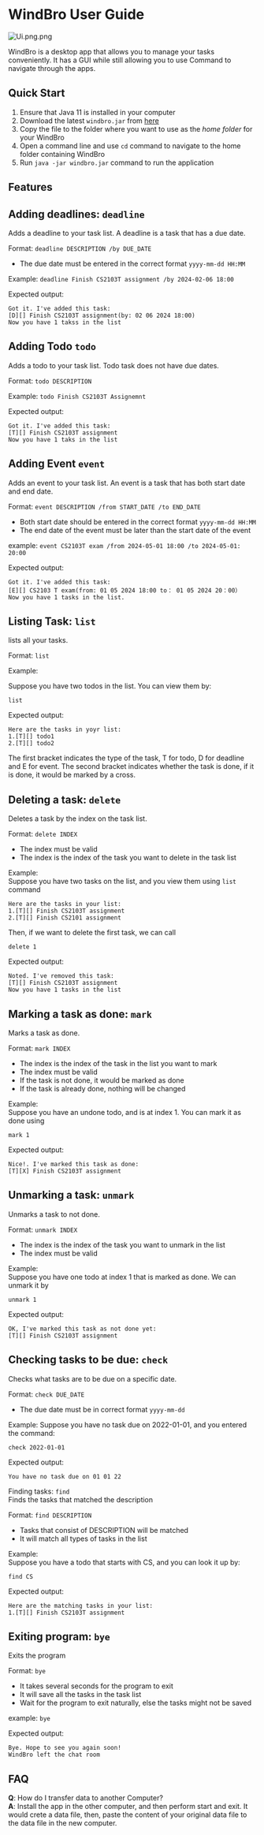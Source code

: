 # WindBro User Guide

![Ui.png.png](Ui.png)

WindBro is a desktop app that allows you to manage your tasks conveniently.
It has a GUI while still allowing you to
use Command to navigate through the apps.

## Quick Start 
1. Ensure that Java 11 is installed in your computer
2. Download the latest `windbro.jar` from [here](https://github.com/Windofbitter/ip/releases/tag/v0.2)
3. Copy the file to the folder where you want to use as the _home folder_ for your WindBro
4. Open a command line and use `cd` command to navigate to the home folder containing WindBro
5. Run `java -jar windbro.jar` command to run the application


## Features

## Adding deadlines: `deadline`

Adds a deadline to your task list. A deadline is a task
that has a due date.

Format: `deadline DESCRIPTION /by DUE_DATE`

- The due date must be entered in the correct format `yyyy-mm-dd HH:MM`

Example: `deadline Finish CS2103T assignment /by 2024-02-06 18:00`

Expected output:

```
Got it. I've added this task: 
[D][] Finish CS2103T assignment(by: 02 06 2024 18:00)
Now you have 1 takss in the list
```

## Adding Todo `todo`

Adds a todo to your task list. Todo task does not
have due dates.

Format: `todo DESCRIPTION`

Example: `todo Finish CS2103T Assignemnt`

Expected output:

```
Got it. I've added this task: 
[T][] Finish CS2103T assignment
Now you have 1 taks in the list
```

## Adding Event `event`

Adds an event to your task list. An event is a task that
has both start date and end date.

Format: `event DESCRIPTION /from START_DATE /to END_DATE`

- Both start date should be entered in the correct format `yyyy-mm-dd HH:MM`
- The end date of the event must be later than the start date of the event

example: `event CS2103T exam /from 2024-05-01 18:00 /to 2024-05-01: 20:00`

Expected output:

```
Got it. I've added this task: 
[E][] CS2103 T exam(from: 01 05 2024 18:00 to： 01 05 2024 20：00）
Now you have 1 tasks in the list.
```  

## Listing Task: `list`

lists all your tasks.

Format: `list`

Example:

Suppose you have two todos in the list. You can view them by:

`list`

Expected output:

```
Here are the tasks in yoyr list: 
1.[T][] todo1 
2.[T][] todo2
```

The first bracket indicates the type of the task, T for todo, D for deadline
and E for event. The second bracket indicates whether the task is done,
if it is done, it would be marked by a cross.

## Deleting a task: `delete`

Deletes a task by the index on the task list.

Format: `delete INDEX`

- The index must be valid
- The index is the index of the task you want to delete in the task list

Example:  
Suppose you have two tasks on the list, and you view them using `list` command

```
Here are the tasks in your list: 
1.[T][] Finish CS2103T assignment
2.[T][] Finish CS2101 assignment
```

Then, if we want to delete the first task, we can call

`delete 1`

Expected output:

```
Noted. I've removed this task: 
[T][] Finish CS2103T assignment
Now you have 1 tasks in the list
```

## Marking a task as done: `mark`

Marks a task as done.

Format: `mark INDEX`

- The index is the index of the task in the list you want to mark
- The index must be valid
- If the task is not done, it would be marked as done
- If the task is already done, nothing will be changed

Example:  
Suppose you have an undone todo, and is at index 1. You can mark it as done
using

`mark 1`

Expected output:

```
Nice!. I've marked this task as done: 
[T][X] Finish CS2103T assignment
```

## Unmarking a task: `unmark`

Unmarks a task to not done.

Format: `unmark INDEX`

- The index is the index of the task you want to unmark in the list
- The index must be valid

Example:  
Suppose you have one todo at index 1 that is marked as done. We can unmark it by

`unmark 1`

Expected output:

```
OK, I've marked this task as not done yet:  
[T][] Finish CS2103T assignment 
```

## Checking tasks to be due: `check`

Checks what tasks are to be due on a specific date.

Format: `check DUE_DATE`

- The due date must be in correct format `yyyy-mm-dd`

Example:
Suppose you have no task due on 2022-01-01, and you entered the command:

`check 2022-01-01`

Expected output:

```
You have no task due on 01 01 22
```

Finding tasks: `find`  
Finds the tasks that matched the description

Format: `find DESCRIPTION`

- Tasks that consist of DESCRIPTION will be matched
- It will match all types of tasks in the list

Example:  
Suppose you have a todo that starts with CS, and you can look it up by:

`find CS`

Expected output:

```
Here are the matching tasks in your list:   
1.[T][] Finish CS2103T assignment
```  

## Exiting program: `bye`

Exits the program

Format: `bye`

- It takes several seconds for the program to exit
- It will save all the tasks in the task list
- Wait for the program to exit naturally, else the tasks might not be saved

example: `bye`

Expected output:

```
Bye. Hope to see you again soon!
WindBro left the chat room
```

## FAQ

**Q**: How do I transfer data to another Computer?  
**A**: Install the app in the other computer, and then perform start and exit. It would crete a data file,
then, paste the content of your original data file to the data file in the new computer. 



